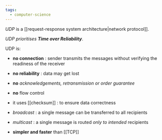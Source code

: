 ```yaml
---
tags:
  - computer-science
---
```

*UDP* is a [[request-response system architecture|network protocol]].

*UDP prioritises **Time over Reliability***.

UDP is:
- **no connection** : sender transmits the messages without verifying the readiness of the receiver 

- **no reliability** : data may get lost

- **no** *acknowledgements, retransmission or order guarantee*

- **no** flow control

* it uses [[checksum]] : to ensure data correctness

- *broadcast* : a single message can be transferred to all recipients

- *multicast* : a single message is routed *only to intended* recipients

- **simpler and faster** than [[TCP]]